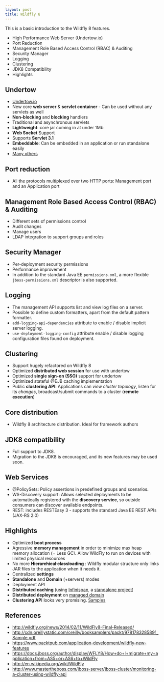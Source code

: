 ```yaml
---
layout: post
title: Wildfly 8
---
```


This is a basic introduction to the Wildfly 8 features.

- High Performance Web Server (Undertow.io)
- Port Reduction
- Management Role Based Access Control (RBAC) & Auditing
- Security Manager
- Logging
- Clustering
- JDK8 Compatibility
- Highlights

## Undertow

- [Undertow.io](http://undertow.io/)
- New core **web server** & **servlet container** - Can be used without any servlets as well
- **Non-blocking** and **blocking** handlers
- Traditional and asynchronous servlets
- **Lightweight**: core jar coming in at under 1Mb
- **Web Socket** Support
- Supports **Servlet 3.1**
- **Embeddable**: Can be embedded in an application or run standalone easily
- [Many others](http://undertow.io/documentation/index.html)

## Port reduction

- All the protocols multiplexed over two HTTP ports: Management port and an Application port

## Management Role Based Access Control (RBAC) & Auditing

- Different sets of permissions control
- Audit changes
- Manage users
- LDAP integration to support groups and roles

## Security Manager

- Per-deployment security permissions
- Performance improvement
- In addition to the standard Java EE ```permissions.xml```, a more flexible ```jboss-permissions.xml``` descriptor is also supported.

## Logging

- The management API supports list and view log files on a server.
- Possible to define custom formatters, apart from the default pattern formatter.
- ```add-logging-api-dependencies``` attribute to enable / disable implicit server logging.
- ```use-deployment-logging-config``` attribute enable / disable logging configuration files found on deployment.

## Clustering

- Support hugely refactored on Wildfly 8
- Optimized **distributed web session** for use with undertow
- Optimized **single sign-on (SSO)** support for undertow
- Optimized stateful @EJB caching implementation
- Public **clustering API**: Applications can *view cluster topology*, listen for its *changes*, broadcast/submit commands to a cluster (**remote execution**)

## Core distribution

- Wildfly 8 architecture distribution. Ideal for framework authors

## JDK8 compatibility

- Full support to JDK8.
- Migration to the JDK8 is encouraged, and its new features may be used soon.

## Web Services

- @PolicySets: Policy assertions in predefined groups and scenarios.
- WS-Discovery support: Allows selected deployments to be automatically registered with the **discovery service**, so outside consumers can discover available endpoints.
- REST: includes RESTEasy 3 - supports the standard Java EE REST APIs (JAX-RS 2.0)

## Highlights

- Optimized **boot process**
- Agressive **memory management** in order to minimize max heap memory allocation (= Less GC). Allow WildFly to run on devices with limited physical resources
- No more <s>**Hierarchical classloading**</s> : Wildfly modular structure only links JAR files to the application when it needs it.
- Centralized **settings**
- **Standalone** and **Domain** (+servers) modes
- Deployment API
- **Distributed caching** (using [Infinispan](http://infinispan.org/), a [standalone project](https://docs.jboss.org/author/display/WFLY8/Infinispan+Subsystem))
- **Distributed deployment** on [managed domain](https://docs.jboss.org/author/display/WFLY8/Application+deployment)
- **Clustering API** looks very promising. [Samples](http://www.mastertheboss.com/jboss-server/jboss-cluster/monitoring-a-cluster-using-wildfly-api)

## References
- http://wildfly.org/news/2014/02/11/WildFly8-Final-Released/
- http://cdn.oreillystatic.com/oreilly/booksamplers/packt/9781783285891_Sample.pdf
- https://www.packtpub.com/application-development/wildfly-new-features
- https://docs.jboss.org/author/display/WFLY8/How+do+I+migrate+my+application+from+AS5+or+AS6+to+WildFly
- http://en.wikipedia.org/wiki/WildFly
- http://www.mastertheboss.com/jboss-server/jboss-cluster/monitoring-a-cluster-using-wildfly-api